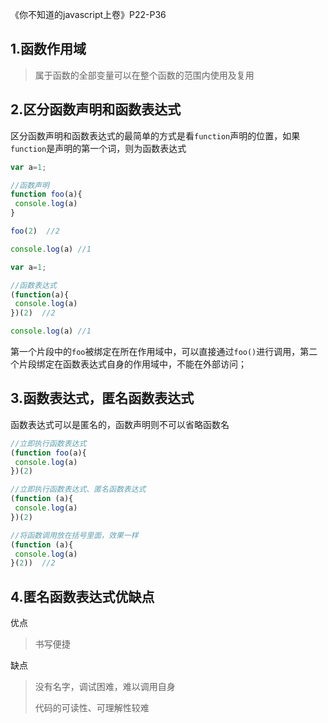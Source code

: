 《你不知道的javascript上卷》P22-P36
## 1.函数作用域
  >属于函数的全部变量可以在整个函数的范围内使用及复用

## 2.区分函数声明和函数表达式
 区分函数声明和函数表达式的最简单的方式是看`function`声明的位置，如果`function`是声明的第一个词，则为函数表达式

 ```javascript
var a=1;

//函数声明
function foo(a){
  console.log(a)
}

foo(2)  //2

console.log(a) //1
 ```

 ```javascript
var a=1;

//函数表达式
(function(a){
  console.log(a)
})(2)  //2

console.log(a) //1
 ```
 第一个片段中的`foo`被绑定在所在作用域中，可以直接通过`foo()`进行调用，第二个片段绑定在函数表达式自身的作用域中，不能在外部访问；

 ## 3.函数表达式，匿名函数表达式
 函数表达式可以是匿名的，函数声明则不可以省略函数名
 ```javascript
 //立即执行函数表达式
(function foo(a){
  console.log(a)
})(2)

 //立即执行函数表达式、匿名函数表达式
(function (a){
  console.log(a)
})(2)

//将函数调用放在括号里面，效果一样
(function (a){
  console.log(a)
}(2))  //2
 ```

 ## 4.匿名函数表达式优缺点

 优点
 > 书写便捷
 
 缺点
> 没有名字，调试困难，难以调用自身
> 
> 代码的可读性、可理解性较难
